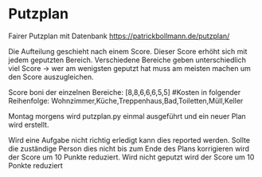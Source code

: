 # Putzplan
Fairer Putzplan mit Datenbank
https://patrickbollmann.de/putzplan/

Die Aufteilung geschieht nach einem Score. Dieser Score erhöht sich mit jedem geputzten Bereich. Verschiedene Bereiche geben unterschiedlich viel Score -> wer am wenigsten geputzt hat muss am meisten machen um den Score auszugleichen.

Score boni der einzelnen Bereiche: 
[8,8,6,6,6,5,5] #Kosten in folgender Reihenfolge: Wohnzimmer,Küche,Treppenhaus,Bad,Toiletten,Müll,Keller

Montag morgens wird putzplan.py einmal ausgeführt und ein neuer Plan wird erstellt.

Wird eine Aufgabe nicht richtig erledigt kann dies reported werden. Sollte die zuständige Person dies nicht bis zum Ende des Plans korrigieren wird der Score um 10 Punkte reduziert.
Wird nicht geputzt wird der Score um 10 Ponkte reduziert
